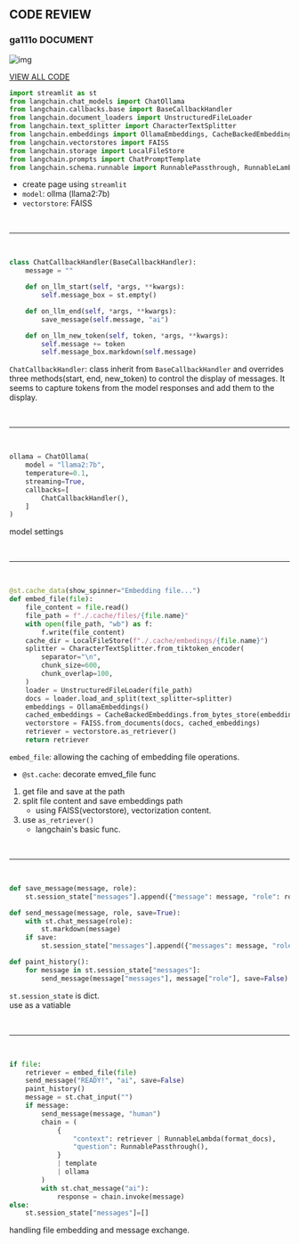 ## CODE REVIEW

### ga111o DOCUMENT

![img](https://velog.velcdn.com/images/ga111o/post/994835f8-d647-4bea-b5ec-81b4cafce20d/image.png)

[VIEW ALL CODE](https://raw.githubusercontent.com/ga111o/fullstack-gpt311/main/lecture/7/pages/01_DOCUMENT.py)

```python
import streamlit as st
from langchain.chat_models import ChatOllama
from langchain.callbacks.base import BaseCallbackHandler
from langchain.document_loaders import UnstructuredFileLoader
from langchain.text_splitter import CharacterTextSplitter
from langchain.embeddings import OllamaEmbeddings, CacheBackedEmbeddings
from langchain.vectorstores import FAISS
from langchain.storage import LocalFileStore
from langchain.prompts import ChatPromptTemplate
from langchain.schema.runnable import RunnablePassthrough, RunnableLambda
```

-   create page using `streamlit`
-   `model`: ollma (llama2:7b)
-   `vectorstore`: FAISS

<br>
<hr>
<br>

```python
class ChatCallbackHandler(BaseCallbackHandler):
    message = ""

    def on_llm_start(self, *args, **kwargs):
        self.message_box = st.empty()

    def on_llm_end(self, *args, **kwargs):
        save_message(self.message, "ai")

    def on_llm_new_token(self, token, *args, **kwargs):
        self.message += token
        self.message_box.markdown(self.message)

```

`ChatCallbackHandler`: class inherit from `BaseCallbackHandler` and overrides three methods(start, end, new_token) to control the display of messages. It seems to capture tokens from the model responses and add them to the display.

<br>
<hr>
<br>

```python
ollama = ChatOllama(
    model = "llama2:7b",
    temperature=0.1,
    streaming=True,
    callbacks=[
        ChatCallbackHandler(),
    ]
)
```

model settings

<br>
<hr>
<br>

```python
@st.cache_data(show_spinner="Embedding file...")
def embed_file(file):
    file_content = file.read()
    file_path = f"./.cache/files/{file.name}"
    with open(file_path, "wb") as f:
        f.write(file_content)
    cache_dir = LocalFileStore(f"./.cache/embedings/{file.name}")
    splitter = CharacterTextSplitter.from_tiktoken_encoder(
        separator="\n",
        chunk_size=600,
        chunk_overlap=100,
    )
    loader = UnstructuredFileLoader(file_path)
    docs = loader.load_and_split(text_splitter=splitter)
    embeddings = OllamaEmbeddings()
    cached_embeddings = CacheBackedEmbeddings.from_bytes_store(embeddings, cache_dir)
    vectorstore = FAISS.from_documents(docs, cached_embeddings)
    retriever = vectorstore.as_retriever()
    return retriever
```

`embed_file`: allowing the caching of embedding file operations.

-   `@st.cache`: decorate emved_file func

1. get file and save at the path
2. split file content and save embeddings path
    - using FAISS(vectorstore), vectorization content.
3. use `as_retriever()`
    - langchain's basic func.

<br>
<hr>
<br>

```python
def save_message(message, role):
    st.session_state["messages"].append({"message": message, "role": role})

def send_message(message, role, save=True):
    with st.chat_message(role):
        st.markdown(message)
    if save:
        st.session_state["messages"].append({"messages": message, "role":role})

def paint_history():
    for message in st.session_state["messages"]:
        send_message(message["messages"], message["role"], save=False)
```

`st.session_state` is dict.<br>
use as a vatiable

<br>
<hr>
<br>

```python
if file:
    retriever = embed_file(file)
    send_message("READY!", "ai", save=False)
    paint_history()
    message = st.chat_input("")
    if message:
        send_message(message, "human")
        chain = (
            {
                "context": retriever | RunnableLambda(format_docs),
                "question": RunnablePassthrough(),
            }
            | template
            | ollama
        )
        with st.chat_message("ai"):
            response = chain.invoke(message)
else:
    st.session_state["messages"]=[]
```

handling file embedding and message exchange.
